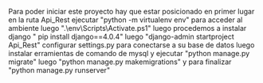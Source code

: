 Para poder iniciar este proyecto hay que estar posicionado en primer lugar en la ruta Api_Rest ejecutar "python -m virtualenv env" para acceder al ambiente luego ".\env\Scripts\Activate.ps1" 
luego procedemos a instalar django " pip install django==4.0.4" luego "django-admin startproject Api_Rest" configurar settings.py para conectarse a su base de datos luego instalar erramientas de comando de mysql y ejecutar "python manage.py migrate" luego "python manage.py makemigrations" y para finalizar "python manage.py runserver"